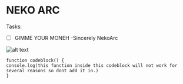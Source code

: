 # NEKO ARC

Tasks:

- [ ] GIMME YOUR MONEH -Sincerely NekoArc

![alt text](https://cdn.discordapp.com/attachments/587492591004549124/1065426197334466570/maxresdefault.png)
 
```
function codeblock() {
console.log(this function inside this codeblock will not work for several reasons so dont add it in.)
}
```
